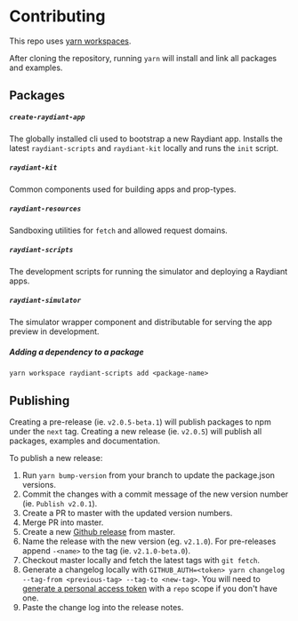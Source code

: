 # Contributing

This repo uses [yarn workspaces](https://yarnpkg.com/lang/en/docs/workspaces/).

After cloning the repository, running `yarn` will install and link all packages and examples.

## Packages

##### `create-raydiant-app`

The globally installed cli used to bootstrap a new Raydiant app. Installs the latest `raydiant-scripts` and `raydiant-kit` locally and runs the `init` script.

##### `raydiant-kit`

Common components used for building apps and prop-types.

##### `raydiant-resources`

Sandboxing utilities for `fetch` and allowed request domains.

##### `raydiant-scripts`

The development scripts for running the simulator and deploying a Raydiant apps.

##### `raydiant-simulator`

The simulator wrapper component and distributable for serving the app preview in development.

##### Adding a dependency to a package

`yarn workspace raydiant-scripts add <package-name>`

## Publishing

Creating a pre-release (ie. `v2.0.5-beta.1`) will publish packages to npm under the `next` tag. Creating a new release (ie. `v2.0.5`) will publish all packages, examples and documentation.

To publish a new release:

1.  Run `yarn bump-version` from your branch to update the package.json versions.
2.  Commit the changes with a commit message of the new version number (ie. `Publish v2.0.1`).
3.  Create a PR to master with the updated version numbers.
4.  Merge PR into master.
5.  Create a new [Github release](https://github.com/mirainc/raydiant-kit/releases) from master.
6.  Name the release with the new version (eg. `v2.1.0`). For pre-releases append `-<name>` to the tag (ie. `v2.1.0-beta.0`).
7.  Checkout master locally and fetch the latest tags with `git fetch`.
8.  Generate a changelog locally with `GITHUB_AUTH=<token> yarn changelog --tag-from <previous-tag> --tag-to <new-tag>`. You will need to [generate a personal access token](https://github.com/settings/tokens) with a `repo` scope if you don't have one.
9.  Paste the change log into the release notes.
